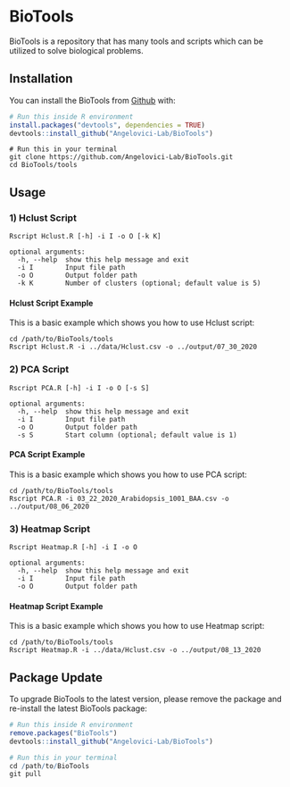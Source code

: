 # BioTools

<!-- badges: start -->
<!-- badges: end -->

BioTools is a repository that has many tools and scripts which can be utilized to solve biological problems.

## Installation

You can install the BioTools from [Github](https://github.com/Angelovici-Lab/BioTools) with:

``` r
# Run this inside R environment
install.packages("devtools", dependencies = TRUE)
devtools::install_github("Angelovici-Lab/BioTools")
```
```
# Run this in your terminal
git clone https://github.com/Angelovici-Lab/BioTools.git
cd BioTools/tools
```

## Usage

### 1) Hclust Script
```
Rscript Hclust.R [-h] -i I -o O [-k K]

optional arguments:
  -h, --help  show this help message and exit
  -i I        Input file path
  -o O        Output folder path
  -k K        Number of clusters (optional; default value is 5)
```

#### Hclust Script Example

This is a basic example which shows you how to use Hclust script:

```
cd /path/to/BioTools/tools
Rscript Hclust.R -i ../data/Hclust.csv -o ../output/07_30_2020
```

### 2) PCA Script
```
Rscript PCA.R [-h] -i I -o O [-s S]

optional arguments:
  -h, --help  show this help message and exit
  -i I        Input file path
  -o O        Output folder path
  -s S        Start column (optional; default value is 1)
```

#### PCA Script Example

This is a basic example which shows you how to use PCA script:

```
cd /path/to/BioTools/tools
Rscript PCA.R -i 03_22_2020_Arabidopsis_1001_BAA.csv -o ../output/08_06_2020
```

### 3) Heatmap Script
```
Rscript Heatmap.R [-h] -i I -o O

optional arguments:
  -h, --help  show this help message and exit
  -i I        Input file path
  -o O        Output folder path
```

#### Heatmap Script Example

This is a basic example which shows you how to use Heatmap script:

```
cd /path/to/BioTools/tools
Rscript Heatmap.R -i ../data/Hclust.csv -o ../output/08_13_2020
```

## Package Update

To upgrade BioTools to the latest version, please remove the package and re-install the latest BioTools package:

``` r
# Run this inside R environment
remove.packages("BioTools")
devtools::install_github("Angelovici-Lab/BioTools")
```

``` r
# Run this in your terminal
cd /path/to/BioTools
git pull
```
